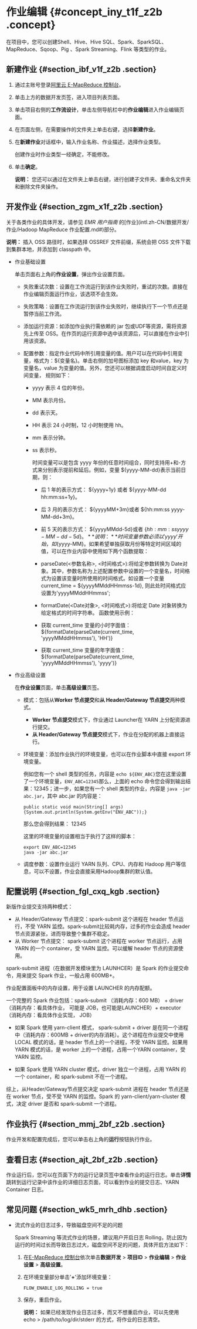# 作业编辑 {#concept_iny_t1f_z2b .concept}

在项目中，您可以创建Shell、Hive、Hive SQL、Spark、SparkSQL、MapReduce、Sqoop、Pig 、Spark Streaming、Flink 等类型的作业。

## 新建作业 {#section_ibf_v1f_z2b .section}

1.  通过主账号登录[阿里云 E-MapReduce 控制台](https://emr.console.aliyun.com/console)。
2.  单击上方的数据开发页签，进入项目列表页面。
3.  单击项目右侧的**工作流设计**，单击左侧导航栏中的**作业编辑**进入作业编辑页面。
4.  在页面左侧，在需要操作的文件夹上单击右键，选择**新建作业**。
5.  在**新建作业**对话框中，输入作业名称、作业描述，选择作业类型。

    创建作业时作业类型一经确定，不能修改。

6.  单击**确定**。

    **说明：** 您还可以通过在文件夹上单击右键，进行创建子文件夹、重命名文件夹和删除文件夹操作。


## 开发作业 {#section_zgm_x1f_z2b .section}

关于各类作业的具体开发，请参见 *EMR 用户指南* 的[作业](intl.zh-CN/数据开发/作业/Hadoop MapReduce 作业配置.md#)部分。

**说明：** 插入 OSS 路径时，如果选择 OSSREF 文件前缀，系统会把 OSS 文件下载到集群本地，并添加到 classpath 中。

-   作业基础设置

    单击页面右上角的**作业设置**，弹出作业设置页面。

    -   失败重试次数：设置在工作流运行到该作业失败时，重试的次数。直接在作业编辑页面运行作业，该选项不会生效。
    -   失败策略：设置在工作流运行到该作业失败时，继续执行下一个节点还是暂停当前工作流。
    -   添加运行资源：如添加作业执行需依赖的 jar 包或UDF等资源，需将资源先上传至 OSS。在作页的运行资源中选中该资源后，可以直接在作业中引用该资源。
    -   配置参数：指定作业代码中所引用变量的值。用户可以在代码中引用变量，格式为：$\{变量名\}。单击右侧的加号图标添加 key 和value，key 为变量名，value 为变量的值。另外，您还可以根据调度启动时间自定义时间变量， 规则如下：

        -   yyyy 表示 4 位的年份。
        -   MM 表示月份。
        -   dd 表示天。
        -   HH 表示 24 小时制，12 小时制使用 hh。
        -   mm 表示分钟。
        -   ss 表示秒。

            时间变量可以是包含 yyyy 年份的任意时间组合，同时支持用+和-方式来分别表示提前和延后。例如，变量 $\{yyyy-MM-dd\}表示当前日期，则：

            -   后 1 年的表示方式： $\{yyyy+1y\} 或者 $\{yyyy-MM-dd hh:mm:ss+1y\}。
            -   后 3 月的表示方式： $\{yyyyMM+3m\}或者 $\{hh:mm:ss yyyy-MM-dd+3m\}。
            -   前 5 天的表示方式： $\{yyyyMMdd-5d\}或者 $\{hh:mm:ss yyyy-MM-dd-5d\}。
            **说明：** 时间变量参数必须以'yyyy'开始，如$\{yyyy-MM\}。如果希望单独获取月份等特定时间区域的值，可以在作业内容中使用如下两个函数提取：

            -   parseDate\(<参数名称\>, <时间格式\>\):将给定参数转换为 Date对象。其中，参数名称为上述配置参数中设置的一个变量名，时间格式为设置该变量时所使用的时间格式。如设置一个变量 current\_time = $\{yyyyMMddHHmmss-1d\}, 则此处时间格式应设置为'yyyyMMddHHmmss';
            -   formatDate\(<Date对象\>, <时间格式\>\):将给定 Date 对象转换为给定格式的时间字符串。
            函数使用示例：

            -   获取 current\_time 变量的小时字面值：$\{formatDate\(parseDate\(current\_time, 'yyyyMMddHHmmss'\), 'HH'\)\}
            -   获取 current\_time 变量的年字面值：$\{formatDate\(parseDate\(current\_time, 'yyyyMMddHHmmss'\), 'yyyy'\)\}
-   作业高级设置

    在**作业设置**页面，单击**高级设置**页签。

    -   模式：包括从**Worker 节点提交**和**从 Header/Gateway 节点提交**两种模式。
        -   **Worker 节点提交**模式下，作业通过 Launcher在 YARN 上分配资源进行提交。
        -   **从 Header/Gateway 节点提交**模式下，作业在分配的机器上直接运行。
    -   环境变量：添加作业执行的环境变量，也可以在作业脚本中直接 export 环境变量。

        例如您有一个 shell 类型的任务，内容是 `echo ${ENV_ABC}`您在这里设置了一个环境变量，`ENV_ABC=12345`那么，上面的 echo 命令您会得到输出结果：12345；进一步，如果您有一个 shell 类型的作业，内容是 `java -jar abc.jar`，其中 abc.jar 的内容是：

        ``` {#codeblock_0m0_kte_e2x}
        public static void main(String[] args) {System.out.println(System.getEnv("ENV_ABC"));}
        ```

        那么您会得到结果： 12345

        这里的环境变量的设置相当于执行了这样的脚本：

        ``` {#codeblock_38c_t8i_14a}
        export ENV_ABC=12345
        java -jar abc.jar
        ```

    -   调度参数：设置作业运行 YARN 队列、CPU、内存和 Hadoop 用户等信息，可以不设置，作业会直接采用Hadoop集群的默认值。

## 配置说明 {#section_fgl_cxq_kgb .section}

新版作业提交支持两种模式：

-   从 Header/Gateway 节点提交：spark-submit 这个进程在 header 节点运行，不受 YARN 监控。spark-submit比较耗内存，过多的作业会造成 header 节点资源紧张，进而导致整个集群不稳定。
-   从 Worker 节点提交： spark-submit 这个进程在 worker 节点运行，占用 YARN 的一个 container，受 YARN 监控。可以缓解 header 节点的资源使用。

spark-submit 进程（在数据开发模块里为 LAUNHCER）是 Spark 的作业提交命令，用来提交 Spark 作业，一般占用 600MB+。

作业配置面板中的内存设置，用于设置 LAUNCHER 的内存配额。

一个完整的 Spark 作业包括：spark-submit （消耗内存：600 MB） + driver（消耗内存：看具体作业， 可能是 JOB，也可能是LAUNCHER）+ executor （消耗内存：看具体作业实现， JOB）

-   如果 Spark 使用 yarn-client 模式， spark-submit + driver 是在同一个进程中（消耗内存：600MB + driver的内存消耗）。这个进程在作业提交中使用 LOCAL 模式的话，是 header 节点上的一个进程，不受 YARN 监控。如果用 YARN 模式的话，是 worker 上的一个进程，占用一个YARN container，受 YARN 监控。

-   如果 Spark 使用 YARN cluster 模式，driver 独立一个进程，占用 YARN 的一个 container，和 spark-submit 不在一个进程。


综上，从Header/Gateway节点提交决定 spark-submit 进程在 header 节点还是在 worker 节点，受不受 YARN 的监控。Spark 的 yarn-client/yarn-cluster 模式，决定 driver 是否和 spark-submit 一个进程。

## 作业执行 {#section_mmj_2bf_z2b .section}

作业开发和配置完成后，您可以单击右上角的**运行**按钮执行作业。

## 查看日志 {#section_ajt_2bf_z2b .section}

作业运行后，您可以在页面下方的运行记录页签中查看作业的运行日志。单击**详情**跳转到运行记录中该作业的详细日志页面，可以看到作业的提交日志、YARN Container 日志。

## 常见问题 {#section_wk5_mrh_dhb .section}

-   流式作业的日志过多，导致磁盘空间不足的问题

    Spark Streaming 等流式作业的场景，建议用户开启日志 Rolling，防止因为运行的时间过长而导致日志过大，磁盘空间不足的问题，具体开启方法如下：

    1.  在[E-MapReduce 控制台](https://emr.console.aliyun.com/)依次单击**数据开发** \> **项目ID** \> **作业编辑** \> **作业设置** \> **高级设置**。
    2.  在环境变量部分单击'**+**'添加环境变量：

        ``` {#codeblock_opc_cqv_afe}
        FLOW_ENABLE_LOG_ROLLING = true
        ```

    3.  保存，重启作业。

        **说明：** 如果已经发现作业日志过多，而又不想重启作业，可以先使用 echo \> /path/to/log/dir/stderr 的方式，将作业的日志清空。


